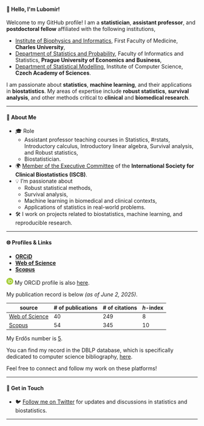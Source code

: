 #### 👋 Hello, I'm Lubomír!

Welcome to my GitHub profile! I am a **statistician**, **assistant professor**, and **postdoctoral fellow** affiliated with the following institutions,

- [Institute of Biophysics and Informatics](https://is.cuni.cz/webapps/whois2/osoba/1121663932437885/?lang=en), First Faculty of Medicine, **Charles University**,
- [Department of Statistics and Probability](https://kstp.vse.cz/english/about-the-department/members-of-the-department/), Faculty of Informatics and Statistics, **Prague University of Economics and Business**,
- [Department of Statistical Modelling](https://www.cs.cas.cz/staff/stepanek/en), Institute of Computer Science, **Czech Academy of Sciences**.

I am passionate about **statistics**, **machine learning**, and their applications in **biostatistics**. My areas of expertise include **robust statistics**, **survival analysis**, and other methods critical to **clinical** and **biomedical research**.

---

#### 📜 **About Me**
- 🎓 Role
  - Assistant professor teaching courses in Statistics, #rstats, Introductory calculus, Introductory linear algebra, Survival analysis, and Robust statistics,
  - Biostatistician.
- 🌍 [Member of the Executive Committee](https://iscb.international/executive-committee/) of the **International Society for Clinical Biostatistics (ISCB)**.
- 💡 I’m passionate about
  - Robust statistical methods,
  - Survival analysis,
  - Machine learning in biomedical and clinical contexts,
  - Applications of statistics in real-world problems.
- 🛠️ I work on projects related to biostatistics, machine learning, and reproducible research.

---

#### 🌐 **Profiles & Links**
- [**ORCiD**](https://orcid.org/0000-0002-8308-4304)  
- [**Web of Science**](https://www.webofscience.com/wos/author/record/3811145)  
- [**Scopus**](https://www.scopus.com/authid/detail.uri?authorId=57210897167) 

[<img src="https://raw.githubusercontent.com/LStepanek/orcid_logo/refs/heads/main/orcid_logo_white_background.png" width="18" height="18" />](https://orcid.org/0000-0002-8308-4304) My ORCiD profile is also [here](https://orcid.org/0000-0002-8308-4304).  

My publication record is below *(as of June 2, 2025)*.

| source | # of publications | # of citations | *h*-index |
|--------|-------------------|----------------|---------|
| [Web of Science](https://www.webofscience.com/wos/author/record/3811145) | 40 | 249 | 8 |
| [Scopus](https://www.scopus.com/authid/detail.uri?authorId=57210897167) | 54 | 345 | 10 |

My Erdős number is [5](https://www.csauthors.net/distance/lubomir-stepanek/paul-erdos).

You can find my record in the DBLP database, which is specifically dedicated to computer science bibliography, [here](https://dblp.org/pid/206/3333.html).

Feel free to connect and follow my work on these platforms!

---


#### 🌟 **Get in Touch**
- 🐦 [Follow me on Twitter](https://x.com/lubomirstepanek) for updates and discussions in statistics and biostatistics.

---


<!-- ## Hi there 👋

**LStepanek/LStepanek** is a ✨ _special_ ✨ repository because its `README.md` (this file) appears on your GitHub profile.

Here are some ideas to get you started:

- 🔭 I’m currently working on ...
- 🌱 I’m currently learning ...
- 👯 I’m looking to collaborate on ...
- 🤔 I’m looking for help with ...
- 💬 Ask me about ...
- 📫 How to reach me: ...
- 😄 Pronouns: ...
- ⚡ Fun fact: ...
--> 
